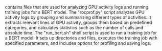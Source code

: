 contains files that are used for analyzing GPU activity logs and running training jobs for a BERT model. The "rocprof.py" script analyzes GPU activity logs by grouping and summarizing different types of activities. It extracts relevant lines of GPU activity, groups them based on predefined categories, and calculates statistics such as the number of calls and absolute time. The "run_bert.sh" shell script is used to run a training job for a BERT model. It sets up directories and files, executes the training job with specified parameters, and includes options for profiling and saving logs.